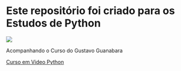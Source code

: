 # Este repositório foi criado para os Estudos de Python

![](https://cadernodelaboratorio.com.br/wp-content/uploads/2018/07/python37.png)

Acompanhando o Curso do Gustavo Guanabara

[Curso em Video Python](https://www.youtube.com/watch?v=S9uPNppGsGo&list=PLvE-ZAFRgX8hnECDn1v9HNTI71veL3oW0)